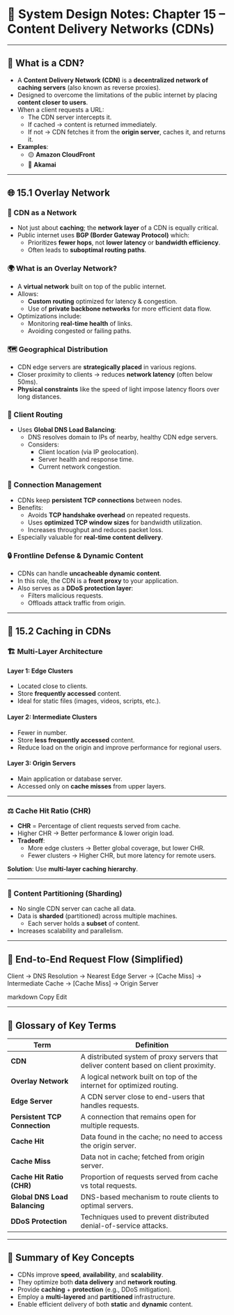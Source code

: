 # 📘 System Design Notes: Chapter 15 – Content Delivery Networks (CDNs)

---

## 🔑 What is a CDN?

- A **Content Delivery Network (CDN)** is a **decentralized network of caching servers** (also known as reverse proxies).
- Designed to overcome the limitations of the public internet by placing **content closer to users**.
- When a client requests a URL:
  - The CDN server intercepts it.
  - If cached → content is returned immediately.
  - If not → CDN fetches it from the **origin server**, caches it, and returns it.
- **Examples**:
  - 🟡 **Amazon CloudFront**
  - 🔵 **Akamai**

---

## 🌐 15.1 Overlay Network

### 🧩 CDN as a Network

- Not just about **caching**; the **network layer** of a CDN is equally critical.
- Public internet uses **BGP (Border Gateway Protocol)** which:
  - Prioritizes **fewer hops**, not **lower latency** or **bandwidth efficiency**.
  - Often leads to **suboptimal routing paths**.

### 🌍 What is an Overlay Network?

- A **virtual network** built on top of the public internet.
- Allows:
  - **Custom routing** optimized for latency & congestion.
  - Use of **private backbone networks** for more efficient data flow.
- Optimizations include:
  - Monitoring **real-time health** of links.
  - Avoiding congested or failing paths.

### 🗺️ Geographical Distribution

- CDN edge servers are **strategically placed** in various regions.
- Closer proximity to clients → reduces **network latency** (often below 50ms).
- **Physical constraints** like the speed of light impose latency floors over long distances.

### 🧭 Client Routing

- Uses **Global DNS Load Balancing**:
  - DNS resolves domain to IPs of nearby, healthy CDN edge servers.
  - Considers:
    - Client location (via IP geolocation).
    - Server health and response time.
    - Current network congestion.

### 🧵 Connection Management

- CDNs keep **persistent TCP connections** between nodes.
- Benefits:
  - Avoids **TCP handshake overhead** on repeated requests.
  - Uses **optimized TCP window sizes** for bandwidth utilization.
  - Increases throughput and reduces packet loss.
- Especially valuable for **real-time content delivery**.

### 🔒 Frontline Defense & Dynamic Content

- CDNs can handle **uncacheable dynamic content**.
- In this role, the CDN is a **front proxy** to your application.
- Also serves as a **DDoS protection layer**:
  - Filters malicious requests.
  - Offloads attack traffic from origin.

---

## 🧠 15.2 Caching in CDNs

### 🏗️ Multi-Layer Architecture

#### Layer 1: Edge Clusters

- Located close to clients.
- Store **frequently accessed** content.
- Ideal for static files (images, videos, scripts, etc.).

#### Layer 2: Intermediate Clusters

- Fewer in number.
- Store **less frequently accessed** content.
- Reduce load on the origin and improve performance for regional users.

#### Layer 3: Origin Servers

- Main application or database server.
- Accessed only on **cache misses** from upper layers.

---

### ⚖️ Cache Hit Ratio (CHR)

- **CHR** = Percentage of client requests served from cache.
- Higher CHR → Better performance & lower origin load.
- **Tradeoff**:
  - More edge clusters → Better global coverage, but lower CHR.
  - Fewer clusters → Higher CHR, but more latency for remote users.

**Solution**: Use **multi-layer caching hierarchy**.

---

### 📂 Content Partitioning (Sharding)

- No single CDN server can cache all data.
- Data is **sharded** (partitioned) across multiple machines.
  - Each server holds a **subset** of content.
- Increases scalability and parallelism.

---

## 🔁 End-to-End Request Flow (Simplified)

Client → DNS Resolution → Nearest Edge Server →
[Cache Miss] → Intermediate Cache →
[Cache Miss] → Origin Server

markdown
Copy
Edit

---

## 📌 Glossary of Key Terms

| Term                          | Definition                                                                            |
| ----------------------------- | ------------------------------------------------------------------------------------- |
| **CDN**                       | A distributed system of proxy servers that deliver content based on client proximity. |
| **Overlay Network**           | A logical network built on top of the internet for optimized routing.                 |
| **Edge Server**               | A CDN server close to end-users that handles requests.                                |
| **Persistent TCP Connection** | A connection that remains open for multiple requests.                                 |
| **Cache Hit**                 | Data found in the cache; no need to access the origin server.                         |
| **Cache Miss**                | Data not in cache; fetched from origin server.                                        |
| **Cache Hit Ratio (CHR)**     | Proportion of requests served from cache vs total requests.                           |
| **Global DNS Load Balancing** | DNS-based mechanism to route clients to optimal servers.                              |
| **DDoS Protection**           | Techniques used to prevent distributed denial-of-service attacks.                     |

---

## 🧩 Summary of Key Concepts

- CDNs improve **speed**, **availability**, and **scalability**.
- They optimize both **data delivery** and **network routing**.
- Provide **caching** + **protection** (e.g., DDoS mitigation).
- Employ a **multi-layered** and **partitioned** infrastructure.
- Enable efficient delivery of both **static** and **dynamic** content.
